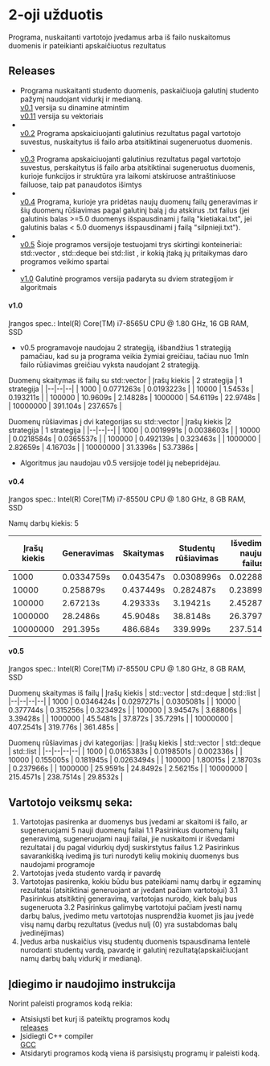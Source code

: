 # 2-oji užduotis
Programa, nuskaitanti vartotojo įvedamus arba iš failo nuskaitomus duomenis ir pateikianti apskaičiuotus rezultatus

## Releases
* Programa nuskaitanti studento duomenis, paskaičiuoja galutinį studento pažymį naudojant vidurkį ir medianą.
 <br />[v0.1](https://github.com/gabrielyyytte/2uzd/releases/tag/v0.1) versija su dinamine atmintim
 <br />[v0.11](https://github.com/gabrielyyytte/2uzd/releases/tag/v0.11) versija su vektoriais
* <br />[v0.2](https://github.com/gabrielyyytte/2uzd/releases/tag/v0.2geras) Programa apskaiciuojanti galutinius rezultatus pagal vartotojo suvestus, nuskaitytus iš failo arba atsitiktinai sugeneruotus duomenis.
*  <br />[v0.3](https://github.com/gabrielyyytte/2uzd/releases/tag/v0.3) Programa apskaiciuojanti galutinius rezultatus pagal vartotojo suvestus, perskaitytus iš failo arba atsitiktinai sugeneruotus duomenis, kurioje funkcijos ir struktūra yra laikomi atskiruose antraštiniuose failuose, taip pat panaudotos išimtys
*  <br />[v0.4](https://github.com/gabrielyyytte/2uzd/releases/tag/v0.4) Programa, kurioje yra pridėtas naujų duomenų failų generavimas ir šių duomenų rūšiavimas pagal galutinį balą į du atskirus .txt failus (jei galutinis balas >=5.0 duomenys išspausdinami į failą "kietiakai.txt", jei galutinis balas < 5.0 duomenys išspausdinami į failą "silpnieji.txt"). 
*  <br /> [v0.5](https://github.com/gabrielyyytte/2uzd/releases/tag/v0.51) Šioje programos versijoje testuojami trys skirtingi konteineriai: std::vector <Student>, std::deque <Student> bei std::list <Student>, ir kokią įtaką jų pritaikymas daro programos veikimo spartai
*  <br /> [v1.0](https://github.com/gabrielyyytte/2uzd/releases/tag/v1.0) Galutinė programos versija padaryta su dviem strategijom ir algoritmais
 
#### v1.0
Įrangos spec.: Intel(R) Core(TM) i7-8565U CPU @ 1.80 GHz, 16 GB RAM, SSD
* v0.5 programavoje naudojau 2 strategiją, išbandžius 1 strategiją pamačiau, kad su ja programa veikia žymiai greičiau, tačiau nuo 1mln failo rūšiavimas greičiau vyksta naudojant 2 strategiją.


Duomenų skaitymas iš failų su std::vector
| Įrašų kiekis | 2 strategija | 1 strategija | 
|--|--|--|
| 1000 | 0.0771263s | 0.0193223s | 
| 10000 | 1.5453s | 0.193211s | 
| 100000 | 10.9609s  | 2.14828s 
| 1000000 | 54.6119s | 22.9748s | 
| 10000000 | 391.104s | 237.657s | 


 Duomenų rūšiavimas į dvi kategorijas su std::vector
| Įrašų kiekis |2 strategija | 1 strategija | 
|--|--|--|
| 1000 | 0.0019991s | 0.0038603s | 
| 10000 | 0.0218584s | 0.0365537s | 
| 100000 |  0.492139s  | 0.323463s | 
| 1000000 | 2.82659s | 4.16703s | 
| 10000000 | 31.3396s | 53.7386s | 

* Algoritmus jau naudojau v0.5 versijoje todėl jų nebepridėjau.


#### v0.4
Įrangos spec.: Intel(R) Core(TM) i7-8550U CPU @ 1.80 GHz, 8 GB RAM, SSD

Namų darbų kiekis: 5

| Įrašų kiekis | Generavimas | Skaitymas | Studentų rūšiavimas | Išvedimas į naujus failus| 
|--|--|--|--|--|
| 1000 | 0.0334759s | 0.043547s | 0.0308996s | 0.0228836s |
| 10000 | 0.258879s | 0.437449s | 0.282487s | 0.23899s |
| 100000 | 2.67213s  | 4.29333s | 3.19421s | 2.45287s | 
| 1000000 | 28.2486s | 45.9048s | 38.8148s | 26.3797s |
| 10000000 | 291.395s | 486.684s | 339.999s | 237.5145s | 

#### v0.5
Įrangos spec.: Intel(R) Core(TM) i7-8550U CPU @ 1.80 GHz, 8 GB RAM, SSD

Duomenų skaitymas iš failų
| Įrašų kiekis | std::vector | std::deque | std::list |
|--|--|--|--|
| 1000 | 0.0346424s | 0.0297271s | 0.0305081s | 
| 10000 | 0.377744s | 0.315256s | 0.323492s |
| 100000 | 3.94547s  | 3.68806s | 3.39428s | 
| 1000000 | 45.5481s | 37.872s | 35.7291s | 
| 10000000 | 407.2541s | 319.776s | 361.485s |


 Duomenų rūšiavimas į dvi kategorijas:
| Įrašų kiekis | std::vector | std::deque | std::list |
|--|--|--|--|
| 1000 | 0.0165383s | 0.0198501s | 0.002336s |
| 10000 | 0.155005s | 0.181945s | 0.0263494s |
| 100000 |  1.80015s  | 2.18703s | 0.237966s |
| 1000000 | 25.9591s | 24.8492s | 2.56215s | 
| 10000000 | 215.4571s | 238.7514s | 29.8532s |

## Vartotojo veiksmų seka:

1.  Vartotojas pasirenka ar duomenys bus įvedami ar skaitomi iš failo, ar sugeneruojami 5 nauji duomenų failai
1.1 Pasirinkus duomenų failų generavimą, sugeneruojami nauji failai, jie nuskaitomi ir išvedami rezultatai į du pagal vidurkių dydį suskirstytus failus
1.2 Pasirinkus savarankišką ivedimą jis turi nurodyti kelių mokinių duomenys bus naudojami programoje
2.  Vartotojas įveda studento vardą ir pavardę
3.  Vartotojas pasirenka, kokiu būdu bus pateikiami namų darbų ir egzaminų rezultatai (atsitiktinai generuojant ar įvedant pačiam vartotojui)
3.1 Pasirinkus atsitiktinį generavimą, vartotojas nurodo, kiek balų bus sugeneruota
3.2 Pasirinkus galimybę vartotojui pačiam įvesti namų darbų balus, įvedimo metu vartotojas nusprendžia kuomet jis jau įvedė visų namų darbų rezultatus (įvedus nulį (0) yra sustabdomas balų įvedinėjimas)
4. Įvedus arba nuskaičius visų studentų duomenis tspausdinama lentelė nurodanti studentų vardą, pavardę ir galutinį rezultatą(apskaičiuojant namų darbų balų vidurkį ir medianą).
 
## Įdiegimo ir naudojimo instrukcija 
Norint paleisti programos kodą reikia:
* Atsisiųsti bet kurį iš pateiktų programos kodų
  <br />[releases](https://github.com/gabrielyyytte/2uzd/releases)
* Įsidiegti C++ compiler
  <br />[GCC](https://gcc.gnu.org/)
* Atsidaryti programos kodą viena iš parsisiųstų programų ir paleisti kodą.
